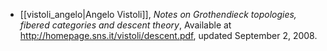 - [[vistoli_angelo|Angelo Vistoli]], *Notes on Grothendieck topologies, fibered categories and descent theory*, Available at http://homepage.sns.it/vistoli/descent.pdf, updated September 2, 2008.